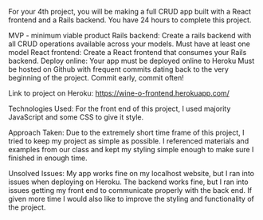For your 4th project, you will be making a full CRUD app built with a React frontend and a Rails backend. You have 24 hours to complete this project.

MVP - minimum viable product
Rails backend: Create a rails backend with all CRUD operations available across your models.
Must have at least one model
React frontend: Create a React frontend that consumes your Rails backend.
Deploy online: Your app must be deployed online to Heroku
Must be hosted on Github with frequent commits dating back to the very beginning of the project. Commit early, commit often!


Link to project on Heroku:
https://wine-o-frontend.herokuapp.com/


Technologies Used:
For the front end of this project, I used majority JavaScript and some CSS to give it style.

Approach Taken:
Due to the extremely short time frame of this project, I tried to keep my project as simple as possible. I referenced materials and examples from our class and kept my styling simple enough to make sure I finished in enough time.

Unsolved Issues:
My app works fine on my localhost website, but I ran into issues when deploying on Heroku. The backend works fine, but I ran into issues getting my front end to communicate properly with the back end. If given more time I would also like to improve the styling and functionality of the project.